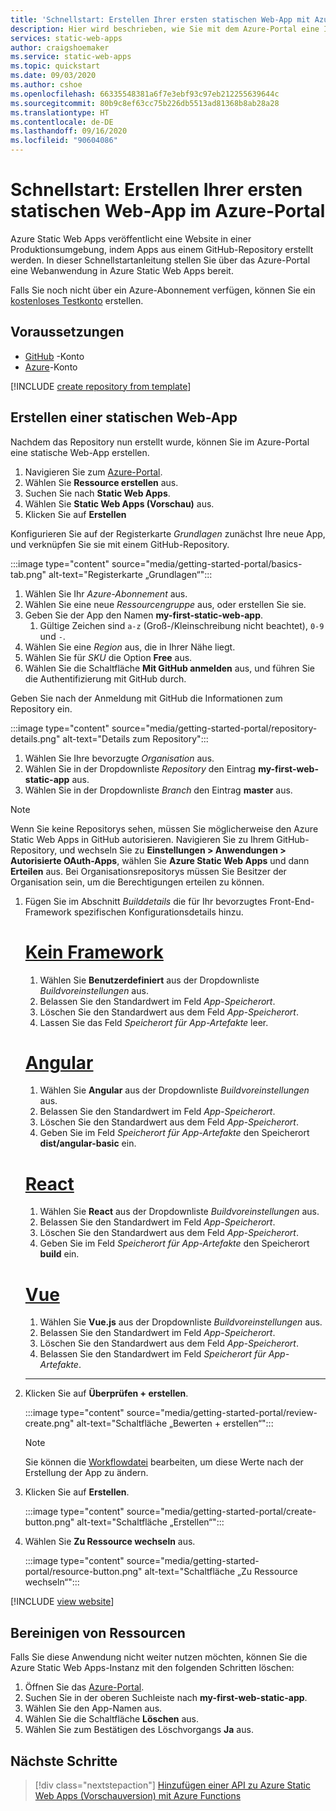 ```yaml
---
title: 'Schnellstart: Erstellen Ihrer ersten statischen Web-App mit Azure Static Web Apps und dem Azure-Portal'
description: Hier wird beschrieben, wie Sie mit dem Azure-Portal eine Instanz von Azure Static Web Apps erstellen.
services: static-web-apps
author: craigshoemaker
ms.service: static-web-apps
ms.topic: quickstart
ms.date: 09/03/2020
ms.author: cshoe
ms.openlocfilehash: 66335548381a6f7e3ebf93c97eb212255639644c
ms.sourcegitcommit: 80b9c8ef63cc75b226db5513ad81368b8ab28a28
ms.translationtype: HT
ms.contentlocale: de-DE
ms.lasthandoff: 09/16/2020
ms.locfileid: "90604086"
---
```

# <a name="quickstart-building-your-first-static-web-app-in-the-azure-portal"></a>Schnellstart: Erstellen Ihrer ersten statischen Web-App im Azure-Portal

Azure Static Web Apps veröffentlicht eine Website in einer Produktionsumgebung, indem Apps aus einem GitHub-Repository erstellt werden. In dieser Schnellstartanleitung stellen Sie über das Azure-Portal eine Webanwendung in Azure Static Web Apps bereit.

Falls Sie noch nicht über ein Azure-Abonnement verfügen, können Sie ein [kostenloses Testkonto](https://azure.microsoft.com/free) erstellen.

## <a name="prerequisites"></a>Voraussetzungen

- [GitHub](https://github.com) -Konto
- [Azure](https://portal.azure.com)-Konto

[!INCLUDE [create repository from template](../../includes/static-web-apps-get-started-create-repo.md)]

## <a name="create-a-static-web-app"></a>Erstellen einer statischen Web-App

Nachdem das Repository nun erstellt wurde, können Sie im Azure-Portal eine statische Web-App erstellen.

1. Navigieren Sie zum [Azure-Portal](https://portal.azure.com).
1. Wählen Sie **Ressource erstellen** aus.
1. Suchen Sie nach **Static Web Apps**.
1. Wählen Sie **Static Web Apps (Vorschau)** aus.
1. Klicken Sie auf **Erstellen**

Konfigurieren Sie auf der Registerkarte _Grundlagen_ zunächst Ihre neue App, und verknüpfen Sie sie mit einem GitHub-Repository.

:::image type="content" source="media/getting-started-portal/basics-tab.png" alt-text="Registerkarte „Grundlagen“":::

1. Wählen Sie Ihr _Azure-Abonnement_ aus.
1. Wählen Sie eine neue _Ressourcengruppe_ aus, oder erstellen Sie sie.
1. Geben Sie der App den Namen **my-first-static-web-app**.
      1. Gültige Zeichen sind `a-z` (Groß-/Kleinschreibung nicht beachtet), `0-9` und `-`.
1. Wählen Sie eine _Region_ aus, die in Ihrer Nähe liegt.
1. Wählen Sie für _SKU_ die Option **Free** aus.
1. Wählen Sie die Schaltfläche **Mit GitHub anmelden** aus, und führen Sie die Authentifizierung mit GitHub durch.

Geben Sie nach der Anmeldung mit GitHub die Informationen zum Repository ein.

:::image type="content" source="media/getting-started-portal/repository-details.png" alt-text="Details zum Repository":::

1. Wählen Sie Ihre bevorzugte _Organisation_ aus.
1. Wählen Sie in der Dropdownliste _Repository_ den Eintrag **my-first-web-static-app** aus.
1. Wählen Sie in der Dropdownliste _Branch_ den Eintrag **master** aus.

> [!NOTE]
> Wenn Sie keine Repositorys sehen, müssen Sie möglicherweise den Azure Static Web Apps in GitHub autorisieren. Navigieren Sie zu Ihrem GitHub-Repository, und wechseln Sie zu **Einstellungen > Anwendungen > Autorisierte OAuth-Apps**, wählen Sie **Azure Static Web Apps** und dann **Erteilen** aus. Bei Organisationsrepositorys müssen Sie Besitzer der Organisation sein, um die Berechtigungen erteilen zu können.

1. Fügen Sie im Abschnitt _Builddetails_ die für Ihr bevorzugtes Front-End-Framework spezifischen Konfigurationsdetails hinzu.

    # <a name="no-framework"></a>[Kein Framework](#tab/vanilla-javascript)

    1. Wählen Sie **Benutzerdefiniert** aus der Dropdownliste _Buildvoreinstellungen_ aus.
    1. Belassen Sie den Standardwert im Feld _App-Speicherort_.
    1. Löschen Sie den Standardwert aus dem Feld _App-Speicherort_.
    1. Lassen Sie das Feld _Speicherort für App-Artefakte_ leer.

    # <a name="angular"></a>[Angular](#tab/angular)

    1. Wählen Sie **Angular** aus der Dropdownliste _Buildvoreinstellungen_ aus.
    1. Belassen Sie den Standardwert im Feld _App-Speicherort_.
    1. Löschen Sie den Standardwert aus dem Feld _App-Speicherort_.
    1. Geben Sie im Feld _Speicherort für App-Artefakte_ den Speicherort **dist/angular-basic** ein.

    # <a name="react"></a>[React](#tab/react)

    1. Wählen Sie **React** aus der Dropdownliste _Buildvoreinstellungen_ aus.
    1. Belassen Sie den Standardwert im Feld _App-Speicherort_.
    1. Löschen Sie den Standardwert aus dem Feld _App-Speicherort_.
    1. Geben Sie im Feld _Speicherort für App-Artefakte_ den Speicherort **build** ein.

    # <a name="vue"></a>[Vue](#tab/vue)

    1. Wählen Sie **Vue.js** aus der Dropdownliste _Buildvoreinstellungen_ aus.
    1. Belassen Sie den Standardwert im Feld _App-Speicherort_.
    1. Löschen Sie den Standardwert aus dem Feld _App-Speicherort_.
    1. Belassen Sie den Standardwert im Feld _Speicherort für App-Artefakte_.

    ---

1. Klicken Sie auf **Überprüfen + erstellen**.

    :::image type="content" source="media/getting-started-portal/review-create.png" alt-text="Schaltfläche „Bewerten + erstellen“":::

    > [!NOTE]
    > Sie können die [Workflowdatei](github-actions-workflow.md) bearbeiten, um diese Werte nach der Erstellung der App zu ändern.

1. Klicken Sie auf **Erstellen**.

    :::image type="content" source="media/getting-started-portal/create-button.png" alt-text="Schaltfläche „Erstellen“":::

1. Wählen Sie **Zu Ressource wechseln** aus.

    :::image type="content" source="media/getting-started-portal/resource-button.png" alt-text="Schaltfläche „Zu Ressource wechseln“":::

[!INCLUDE [view website](../../includes/static-web-apps-get-started-view-website.md)]

## <a name="clean-up-resources"></a>Bereinigen von Ressourcen

Falls Sie diese Anwendung nicht weiter nutzen möchten, können Sie die Azure Static Web Apps-Instanz mit den folgenden Schritten löschen:

1. Öffnen Sie das [Azure-Portal](https://portal.azure.com).
1. Suchen Sie in der oberen Suchleiste nach **my-first-web-static-app**.
1. Wählen Sie den App-Namen aus.
1. Wählen Sie die Schaltfläche **Löschen** aus.
1. Wählen Sie zum Bestätigen des Löschvorgangs **Ja** aus.

## <a name="next-steps"></a>Nächste Schritte

> [!div class="nextstepaction"]
> [Hinzufügen einer API zu Azure Static Web Apps (Vorschauversion) mit Azure Functions](add-api.md)
